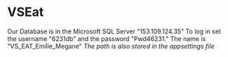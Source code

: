 # VSEat

Our Database is in the Microsoft SQL Server "153.109.124.35"
To log in set the username "6231db" and the password "Pwd46231." 
The name is "VS_EAT_Emilie_Megane"
_The path is also stored in the appsettings file_
